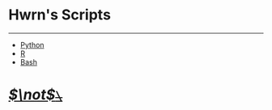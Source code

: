 <!--
 * @Date: 2020-10-01 15:19:07
 * @LastEditors: Hwrn
 * @LastEditTime: 2022-01-18 11:11:44
 * @FilePath: /metaSC/README.md
 * @Description:
-->
Hwrn's Scripts
===

---
- [Python](Python/README.md)
- [R](R/README.md)
- [Bash](Bash/README.md)


# [***$\not$<!-- @Hwrn -->*~~`\`~~**](README.md)

